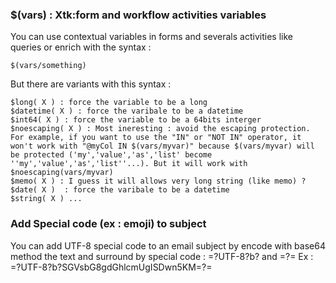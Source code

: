 
### $(vars) : Xtk:form and workflow activities variables
You can use contextual variables in forms and severals activities like queries or enrich with the syntax :
```
$(vars/something)
```

But there are variants with this syntax :
```
$long( X ) : force the variable to be a long
$datetime( X ) : force the varibale to be a datetime
$int64( X ) : force the variable to be a 64bits interger
$noescaping( X ) : Most ineresting : avoid the escaping protection. For example, if you want to use the "IN" or "NOT IN" operator, it won't work with "@myCol IN $(vars/myvar)" because $(vars/myvar) will be protected ('my','value','as','list' become ''my','value','as','list''...). But it will work with $noescaping(vars/myvar)
$memo( X ) : I guess it will allows very long string (like memo) ?
$date( X )  : force the varibale to be a datetime
$string( X ) ...
```


### Add Special code (ex : emoji) to subject
You can add UTF-8 special code to an email subject by encode with base64 method the text and surround by special code :
=?UTF-8?b? and =?=
Ex : =?UTF-8?b?SGVsbG8gdGhlcmUgISDwn5KM=?=
